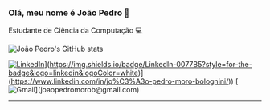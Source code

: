 ### Olá, meu nome é João Pedro 👋

Estudante de Ciência da Computação 💻

![João Pedro's GitHub stats](https://github-readme-stats.vercel.app/api?username=JoaoPedroMoro&show_icons=true&theme=transparent)

[![LinkedIn]([[https://img.shields.io/badge/GitHub-000?style=for-the-badge&logo=github&logoColor=30A3DC)](https://img.shields.io/badge/LinkedIn-0077B5?style=for-the-badge&logo=linkedin&logoColor=white)](https://img.shields.io/badge/LinkedIn-0077B5?style=for-the-badge&logo=linkedin&logoColor=white)](https://www.linkedin.com/in/jo%C3%A3o-pedro-moro-bolognini/))
[![Gmail]([https://img.shields.io/badge/Git-000?style=for-the-badge&logo=git&logoColor=E94D5F](https://img.shields.io/badge/Gmail-D14836?style=for-the-badge&logo=gmail&logoColor=white))](joaopedromorob@gmail.com) 


---



<!--
**JoaoPedroMoro/JoaoPedroMoro** is a ✨ _special_ ✨ repository because its `README.md` (this file) appears on your GitHub profile.

Here are some ideas to get you started:

- 🔭 I’m currently working on ...
- 🌱 I’m currently learning ...
- 👯 I’m looking to collaborate on ...
- 🤔 I’m looking for help with ...
- 💬 Ask me about ...
- 📫 How to reach me: ...
- 😄 Pronouns: ...
- ⚡ Fun fact: ...
-->
